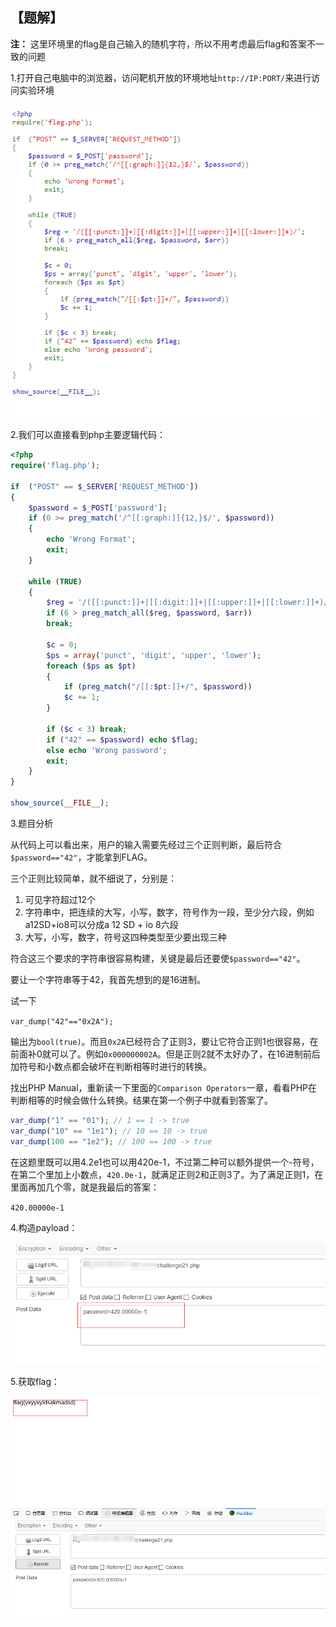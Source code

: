 ## 【题解】

**注：** 这里环境里的flag是自己输入的随机字符，所以不用考虑最后flag和答案不一致的问题

1.打开自己电脑中的浏览器，访问靶机开放的环境地址`http://IP:PORT/`来进行访问实验环境

![](files_for_writeup/1.png)

2.我们可以直接看到php主要逻辑代码：

```php
<?php
require('flag.php');

if  ("POST" == $_SERVER['REQUEST_METHOD'])
{
    $password = $_POST['password'];
    if (0 >= preg_match('/^[[:graph:]]{12,}$/', $password))
    {
        echo 'Wrong Format';
        exit;
    }

    while (TRUE)
    {
        $reg = '/([[:punct:]]+|[[:digit:]]+|[[:upper:]]+|[[:lower:]]+)/';
        if (6 > preg_match_all($reg, $password, $arr))
        break;

        $c = 0;
        $ps = array('punct', 'digit', 'upper', 'lower');
        foreach ($ps as $pt)
        {
            if (preg_match("/[[:$pt:]]+/", $password))
            $c += 1;
        }

        if ($c < 3) break;
        if ("42" == $password) echo $flag;
        else echo 'Wrong password';
        exit;
    }
}

show_source(__FILE__);
```

3.题目分析

从代码上可以看出来，用户的输入需要先经过三个正则判断，最后符合`$password=="42"`，才能拿到FLAG。

三个正则比较简单，就不细说了，分别是：

1. 可见字符超过12个
2. 字符串中，把连续的大写，小写，数字，符号作为一段，至少分六段，例如a12SD+io8可以分成a 12 SD + io 8六段
3. 大写，小写，数字，符号这四种类型至少要出现三种

符合这三个要求的字符串很容易构建，关键是最后还要使`$password=="42"`。

要让一个字符串等于42，我首先想到的是16进制。

试一下

`var_dump("42"=="0x2A");`

输出为`bool(true)`。而且`0x2A`已经符合了正则3，要让它符合正则1也很容易，在前面补0就可以了。例如`0x000000002A`。但是正则2就不太好办了，在16进制前后加符号和小数点都会破坏在判断相等时进行的转换。

找出PHP Manual，重新读一下里面的`Comparison Operators`一章，看看PHP在判断相等的时候会做什么转换。结果在第一个例子中就看到答案了。

```php
var_dump("1" == "01"); // 1 == 1 -> true
var_dump("10" == "1e1"); // 10 == 10 -> true
var_dump(100 == "1e2"); // 100 == 100 -> true
```
在这题里既可以用4.2e1也可以用420e-1，不过第二种可以额外提供一个-符号，在第二个里加上小数点，`420.0e-1`，就满足正则2和正则3了。为了满足正则1，在里面再加几个零，就是我最后的答案：

`420.00000e-1`

4.构造payload：

![](files_for_writeup/2.png)

5.获取flag：

![](files_for_writeup/3.png)

